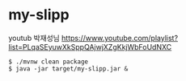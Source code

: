 # my-slipp
youtub 박재성님 https://www.youtube.com/playlist?list=PLqaSEyuwXkSppQAjwjXZgKkjWbFoUdNXC


```
$ ./mvnw clean package 
$ java -jar target/my-slipp.jar &
```

